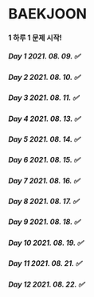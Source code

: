 # BAEKJOON

#### 1 하루 1 문제 시작! 

##### Day 1 2021. 08. 09. ✅
##### Day 2 2021. 08. 10. ✅
##### Day 3 2021. 08. 11. ✅
##### Day 4 2021. 08. 13. ✅
##### Day 5 2021. 08. 14. ✅
##### Day 6 2021. 08. 15. ✅
##### Day 7 2021. 08. 16. ✅
##### Day 8 2021. 08. 17. ✅
##### Day 9 2021. 08. 18. ✅
##### Day 10 2021. 08. 19. ✅
##### Day 11 2021. 08. 21. ✅
##### Day 12 2021. 08. 22. ✅
